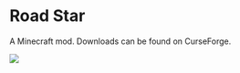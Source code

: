 # Road Star

A Minecraft mod. Downloads can be found on CurseForge.

![](https://i.imgur.com/OThICMU.png)